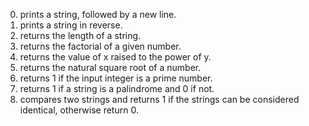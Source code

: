 0. prints a string, followed by a new line.
1. prints a string in reverse.
2. returns the length of a string.
3. returns the factorial of a given number.
4. returns the value of x raised to the power of y.
5. returns the natural square root of a number.
6. returns 1 if the input integer is a prime number.
100. returns 1 if a string is a palindrome and 0 if not.
101. compares two strings and returns 1 if the strings can be
 considered identical, otherwise return 0.
